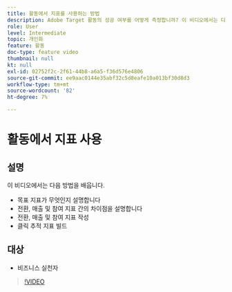 ```yaml
---
title: 활동에서 지표를 사용하는 방법
description: Adobe Target 활동의 성공 여부를 어떻게 측정합니까? 이 비디오에서는 다양한 유형의 목표 지표를 알아보고, 이를 사용하여 활동의 성과를 측정하는 방법을 알아봅니다.
role: User
level: Intermediate
topic: 개인화
feature: 활동
doc-type: feature video
thumbnail: null
kt: null
exl-id: 02752f2c-2f61-44b8-a6a5-f36d576e4806
source-git-commit: ee9aac0144e35abf32c5d8eafe10a013bf30d8d3
workflow-type: tm+mt
source-wordcount: '82'
ht-degree: 7%

---
```


# 활동에서 지표 사용

## 설명

이 비디오에서는 다음 방법을 배웁니다.

* 목표 지표가 무엇인지 설명합니다
* 전환, 매출 및 참여 지표 간의 차이점을 설명합니다
* 전환, 매출 및 참여 지표 작성
* 클릭 추적 지표 빌드

## 대상

* 비즈니스 실천자

>[!VIDEO](https://video.tv.adobe.com/v/17380/?quality=12)
